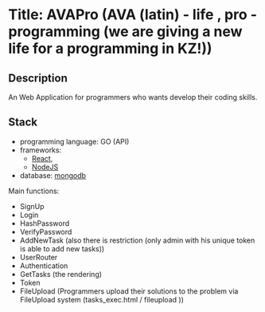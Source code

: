 # Title: AVAPro (AVA (latin) - life , pro - programming (we are giving a new life for a programming in KZ!))

## Description 
An Web Application for programmers who wants develop their coding skills.

## Stack
- programming language: GO (API)
- frameworks: 
  - [React](https://reactjs.org/),
  - [NodeJS](https://nodejs.org/en/)
- database: [mongodb](https://www.mongodb.com/)

Main functions:

- SignUp
- Login
- HashPassword
- VerifyPassword
- AddNewTask (also there is restriction (only admin with his unique token is able to add new tasks))
- UserRouter 
- Authentication
- GetTasks (the rendering)
- Token
- FileUpload (Programmers upload their solutions to the problem via FileUpload system (tasks_exec.html / fileupload ))

